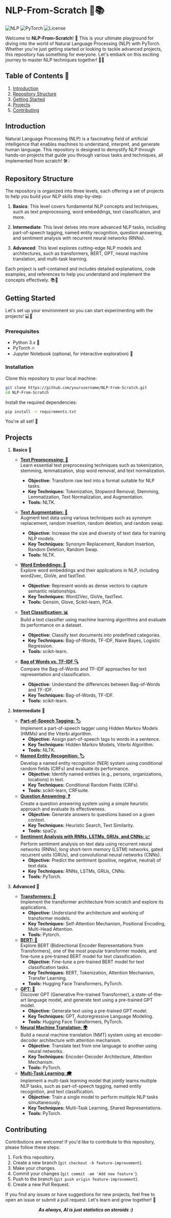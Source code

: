 # NLP-From-Scratch 🚀📚

![NLP](https://img.shields.io/badge/NLP-Natural%20Language%20Processing-blue.svg)
![PyTorch](https://img.shields.io/badge/Framework-PyTorch-red.svg)
![License](https://img.shields.io/badge/License-MIT-green.svg)

Welcome to **NLP-From-Scratch**! 🌟 This is your ultimate playground for diving into the world of Natural Language Processing (NLP) with PyTorch. Whether you're just getting started or looking to tackle advanced projects, this repository has something for everyone. Let's embark on this exciting journey to master NLP techniques together! 🤖✨

## Table of Contents 📖

1. [Introduction](#introduction)
2. [Repository Structure](#repository-structure)
3. [Getting Started](#getting-started)
4. [Projects](#projects)
5. [Contributing](#contributing)
<!-- 5. [Advanced Language Model](#advanced-language-model) -->

## Introduction

Natural Language Processing (NLP) is a fascinating field of artificial intelligence that enables machines to understand, interpret, and generate human language. This repository is designed to demystify NLP through hands-on projects that guide you through various tasks and techniques, all implemented from scratch! 🛠️💡

## Repository Structure

The repository is organized into three levels, each offering a set of projects to help you build your NLP skills step-by-step:

1. **Basics**: This level covers fundamental NLP concepts and techniques, such as text preprocessing, word embeddings, text classification, and more.

2. **Intermediate**: This level delves into more advanced NLP tasks, including part-of-speech tagging, named entity recognition, question answering, and sentiment analysis with recurrent neural networks (RNNs).

3. **Advanced**: This level explores cutting-edge NLP models and architectures, such as transformers, BERT, GPT, neural machine translation, and multi-task learning.

Each project is self-contained and includes detailed explanations, code examples, and references to help you understand and implement the concepts effectively. 📚🚀

## Getting Started

Let's set up your environment so you can start experimenting with the projects! 💻🧪

### Prerequisites

- Python 3.x 🐍
- PyTorch 🔥
- Jupyter Notebook (optional, for interactive exploration) 📓

### Installation

Clone this repository to your local machine:

```bash
git clone https://github.com/yourusername/NLP-From-Scratch.git
cd NLP-From-Scratch
```

Install the required dependencies:

```bash
pip install -r requirements.txt
```

You're all set! 🎉

## Projects

1. **Basics** 🌱
    - [**Text Preprocessing: 🧹**](1.%20Basics/text-preprocessing)  
    Learn essential text preprocessing techniques such as tokenization, stemming, lemmatization, stop word removal, and text normalization.
        - **Objective:** Transform raw text into a format suitable for NLP tasks.
        - **Key Techniques:** Tokenization, Stopword Removal, Stemming, Lemmatization, Text Normalization, and Augmentation.
        - **Tools:** NLTK.

    - [**Text Augmentation: 🧹**](1.%20Basics/text-augmentation)  
    Augment text data using various techniques such as synonym replacement, random insertion, random deletion, and random swap.
        - **Objective:** Increase the size and diversity of text data for training NLP models.
        - **Key Techniques:** Synonym  Replacement, Random Insertion, Random Deletion, Random Swap.
        - **Tools:** NLTK.

    - [**Word Embeddings: 🧠**](1.%20Basics/word-embeddings)  
    Explore word embeddings and their applications in NLP, including word2vec, GloVe, and fastText.
        - **Objective:** Represent words as dense vectors to capture semantic relationships.
        - **Key Techniques:** Word2Vec, GloVe, fastText.
        - **Tools:** Gensim, Glove, Scikit-learn, PCA.

    - [**Text Classification: 📊**](1.%20Basics/text-classification)  
    Build a text classifier using machine learning algorithms and evaluate its performance on a dataset.
        - **Objective:** Classify text documents into predefined categories.
        - **Key Techniques:** Bag-of-Words, TF-IDF, Naive Bayes, Logistic Regression.
        - **Tools:** scikit-learn.

    - [**Bag of Words vs. TF-IDF 🔍**](1.%20Basics/bow-vs-tfidf)  
    Compare the Bag-of-Words and TF-IDF approaches for text representation and classification.
        - **Objective:** Understand the differences between Bag-of-Words and TF-IDF.
        - **Key Techniques:** Bag-of-Words, TF-IDF.
        - **Tools:** scikit-learn.
2. **Intermediate** 🌿
    - [**Part-of-Speech Tagging: 🏷️**](2.%20Intermediate/part-of-speech-tagging)  
    Implement a part-of-speech tagger using Hidden Markov Models (HMMs) and the Viterbi algorithm.
        - **Objective:** Assign part-of-speech tags to words in a sentence.
        - **Key Techniques:** Hidden Markov Models, Viterbi Algorithm.
        - **Tools:** NLTK.
    - [**Named Entity Recognition: 🏷️**](2.%20Intermediate/named-entity-recognition)  
    Develop a named entity recognition (NER) system using conditional random fields (CRFs) and evaluate its performance.
        - **Objective:** Identify named entities (e.g., persons, organizations, locations) in text.
        - **Key Techniques:** Conditional Random Fields (CRFs).
        - **Tools:** scikit-learn, CRFsuite.
    - [**Question Answering: ❓**](2.%20Intermediate/question-answering)  
    Create a question answering system using a simple heuristic approach and evaluate its effectiveness.
        - **Objective:** Generate answers to questions based on a given context.
        - **Key Techniques:** Heuristic Search, Text Similarity.
        - **Tools:** spaCy.
    - [**Sentiment Analysis with RNNs, LSTMs, GRUs, and CNNs: 📈**](2.%20Intermediate/sentiment-analysis)  
    Perform sentiment analysis on text data using recurrent neural networks (RNNs), long short-term memory (LSTM) networks, gated recurrent units (GRUs), and convolutional neural networks (CNNs).
        - **Objective:** Predict the sentiment (positive, negative, neutral) of text data.
        - **Key Techniques:** RNNs, LSTMs, GRUs, CNNs.
        - **Tools:** PyTorch.

3. **Advanced** 🚀
    - [**Transformers: 🤖**](3.%20Advanced/transformers)  
    Implement the transformer architecture from scratch and explore its applications.
        - **Objective:** Understand the architecture and working of transformer models.
        - **Key Techniques:** Self-Attention Mechanism, Positional Encoding, Multi-Head Attention.
        - **Tools:** Pytorch.
    - [**BERT: 🤗**](3.%20Advanced/bert)  
    Explore BERT (Bidirectional Encoder Representations from Transformers), one of the most popular transformer models, and fine-tune a pre-trained BERT model for text classification.
        - **Objective:** Fine-tune a pre-trained BERT model for text classification tasks.
        - **Key Techniques:** BERT, Tokenization, Attention Mechanism, Transfer Learning.
        - **Tools:** Hugging Face Transformers, PyTorch.
    - [**GPT: 🧠**](3.%20Advanced/gpt)  
    Discover GPT (Generative Pre-trained Transformer), a state-of-the-art language model, and generate text using a pre-trained GPT model.
        - **Objective:** Generate text using a pre-trained GPT model.
        - **Key Techniques:** GPT, Autoregressive Language Modeling.
        - **Tools:** Hugging Face Transformers, PyTorch.
    - [**Neural Machine Translation: 🌍**](3.%20Advanced/neural-machine-translation)  
    Build a neural machine translation (NMT) system using an encoder-decoder architecture with attention mechanism.
        - **Objective:** Translate text from one language to another using neural networks.
        - **Key Techniques:** Encoder-Decoder Architecture, Attention Mechanism.
        - **Tools:** PyTorch.
    - [**Multi-Task Learning: 🎓**](3.%20Advanced/multi-task-learning)  
    Implement a multi-task learning model that jointly learns multiple NLP tasks, such as part-of-speech tagging, named entity recognition, and text classification.
        - **Objective:** Train a single model to perform multiple NLP tasks simultaneously.
        - **Key Techniques:** Multi-Task Learning, Shared Representations.
        - **Tools:** PyTorch.

<!-- ## Advanced Language Model

In addition to this repository, we have another project dedicated to building a small language model (LLM) from scratch. This comprehensive project covers:

- **Building an LLM:** Learn the intricacies of designing and implementing your own language model.
- **Pretraining:** Train your model on a large corpus to grasp general language understanding.
- **Finetuning:** Adapt the model for specific tasks like sentiment analysis, named entity recognition, and more.
- **Integration with RAG:** Implement a Retrieval-Augmented Generation (RAG) system to enhance the model's capabilities using external knowledge.

You can find the detailed project [here](https://github.com/oyounis19/LLM-from-scratch). 🌐✨ -->

## Contributing

Contributions are welcome! If you'd like to contribute to this repository, please follow these steps:

1. Fork this repository.
2. Create a new branch (`git checkout -b feature-improvement`).
3. Make your changes.
4. Commit your changes (`git commit -am 'Add new feature'`).
5. Push to the branch (`git push origin feature-improvement`).
6. Create a new Pull Request.

If you find any issues or have suggestions for new projects, feel free to open an issue or submit a pull request. Let's learn and grow together! 🌟

<p align="center">
  <em style="font-weight: bold;">As always, AI is just statistics on steroids :)</em>
</p>
